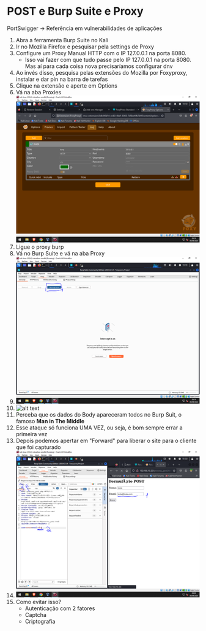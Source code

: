 # POST e Burp Suite e Proxy

PortSwigger -> Referência em vulnerabilidades de aplicações

1. Abra a ferramenta Burp Suite no Kali
2. Ir no Mozilla Firefox e pesquisar pela settings de Proxy
3. Configure um Proxy Manual HTTP com o IP 127.0.0.1 na porta 8080.
    * Isso vai fazer com que tudo passe pelo IP 127.0.0.1 na porta 8080. Mas aí para cada coisa nova precisaríamos configurar dnv
4. Ao invés disso, pesquisa pelas extensões do Mozilla por Foxyproxy, instalar e dar pin na barra de tarefas
5. Clique na extensão e aperte em Options
6. Vá na aba Proxies ![](img_foxyProxy.png)
7. Ligue o proxy burp
8. Vá no Burp Suite e vá na aba Proxy
7. ![alt text](img_burp_suit.png)
8. ![alt text](image.png)
9. Perceba que os dados do Body apareceram todos no Burp Suit, o famoso **Man in The Middle**
10. Esse ataque só funciona UMA VEZ, ou seja, é bom sempre errar a primeira vez
11. Depois podemos apertar em "Forward" para liberar o site para o cliente que foi capturado
12. ![alt text](img_burp_suit_forward_com_dado_diferente.png)
13. Como evitar isso?  
    * Autenticação com 2 fatores
    * Captcha
    * Criptografia